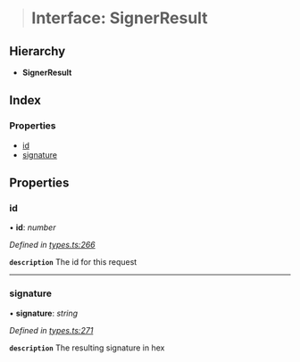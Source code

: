 > # Interface: SignerResult

## Hierarchy

* **SignerResult**

## Index

### Properties

* [id](_types_.signerresult.md#id)
* [signature](_types_.signerresult.md#signature)

## Properties

###  id

• **id**: *number*

*Defined in [types.ts:266](https://github.com/polkadot-js/api/blob/5899304/packages/api/src/types.ts#L266)*

**`description`** The id for this request

___

###  signature

• **signature**: *string*

*Defined in [types.ts:271](https://github.com/polkadot-js/api/blob/5899304/packages/api/src/types.ts#L271)*

**`description`** The resulting signature in hex